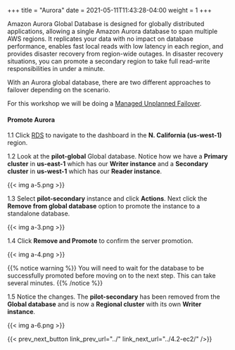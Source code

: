 +++
title = "Aurora"
date =  2021-05-11T11:43:28-04:00
weight = 1
+++

Amazon Aurora Global Database is designed for globally distributed applications, allowing a single Amazon Aurora database to span multiple AWS regions. It replicates your data with no impact on database performance, enables fast local reads with low latency in each region, and provides disaster recovery from region-wide outages. In disaster recovery situations, you can promote a secondary region to take full read-write responsibilities in under a minute.

With an Aurora global database, there are two different approaches to failover depending on the scenario.  

For this workshop we will be doing a [Managed Unplanned Failover](https://docs.aws.amazon.com/AmazonRDS/latest/AuroraUserGuide/aurora-global-database-disaster-recovery.html).

#### Promote Aurora

1.1 Click [RDS](https://us-west-1.console.aws.amazon.com/rds/home?region=us-west-1#databases:) to navigate to the dashboard in the **N. California (us-west-1)** region.

1.2 Look at the **pilot-global** Global database. Notice how we have a **Primary cluster** in **us-east-1** which has our **Writer instance** and a **Secondary cluster** in **us-west-1** which has our **Reader instance**.

{{< img a-5.png >}}

1.3 Select **pilot-secondary** instance and click **Actions**. Next click the **Remove from global database** option to promote the instance to a standalone database.

{{< img a-3.png >}}

1.4 Click **Remove and Promote** to confirm the server promotion.

{{< img a-4.png >}}

{{% notice warning %}}
You will need to wait for the database to be successfully promoted before moving on to the next step.  This can take several minutes.
{{% /notice %}}

1.5 Notice the changes. The **pilot-secondary** has been removed from the **Global database** and is now a **Regional cluster** with its own **Writer instance**.

{{< img a-6.png >}}

{{< prev_next_button link_prev_url="../" link_next_url="../4.2-ec2/" />}}
